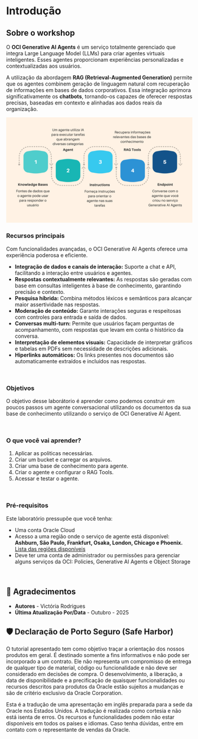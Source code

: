 # Introdução

## Sobre o workshop

O **OCI Generative AI Agents** é um serviço totalmente gerenciado que integra Large Language Model (LLMs) para criar agentes virtuais inteligentes. Esses agentes proporcionam experiências personalizadas e contextualizadas aos usuários. 

A utilização da abordagem **RAG (Retrieval-Augmented Generation)** permite que os agentes combinem geração de linguagem natural com recuperação de informações em bases de dados corporativos. Essa integração aprimora significativamente os **chatbots**, tornando-os capazes de oferecer respostas precisas, baseadas em contexto e alinhadas aos dados reais da organização.

![Buckets](images/fluxo-ai-agent.png)


### **Recursos principais**
Com funcionalidades avançadas, o OCI Generative AI Agents oferece uma experiência poderosa e eficiente.
- **Integração de dados e canais de interação:** Suporte a chat e API, facilitando a interação entre usuários e agentes.  
- **Respostas contextualmente relevantes:** As respostas são geradas com base em consultas inteligentes à base de conhecimento, garantindo precisão e contexto.  
- **Pesquisa híbrida:** Combina métodos léxicos e semânticos para alcançar maior assertividade nas respostas.  
- **Moderação de conteúdo:** Garante interações seguras e respeitosas com controles para entrada e saída de dados.  
- **Conversas multi-turn:** Permite que usuários façam perguntas de acompanhamento, com respostas que levam em conta o histórico da conversa.  
- **Interpretação de elementos visuais:** Capacidade de interpretar gráficos e tabelas em PDFs sem necessidade de descrições adicionais.  
- **Hiperlinks automáticos:** Os links presentes nos documentos são automaticamente extraídos e incluídos nas respostas.  

<br>

### **Objetivos**

O objetivo desse laborátorio é aprender como podemos construir em poucos passos um agente conversacional utilizando os documentos da sua base de conhecimento utilizando o serviço de OCI Generative AI Agent.

<br>

### **O que você vai aprender?**

1. Aplicar as politicas necessárias.
2. Criar um bucket e carregar os arquivos.
3. Criar uma base de conhecimento para agente.
4. Criar o agente e configurar o RAG Tools.
5. Acessar e testar o agente. 

<br>

### **Pré-requisitos**

Este laboratório pressupõe que você tenha:

- Uma conta Oracle Cloud
- Acesso a uma região onde o serviço de agente está disponível: **Ashburn, São Paulo, Frankfurt, Osaka, London, Chicago e Phoenix.** [Lista das regiões disponíveis](https://docs.oracle.com/en-us/iaas/Content/generative-ai-agents/overview.htm#regions) 
- Deve ter uma conta de administrador ou permissões para gerenciar alguns serviços da OCI: Policies, Generative AI Agents e Object Storage    

<br>

## 👥 Agradecimentos

- **Autores** - Victória Rodrigues
- **Última Atualização Por/Data** - Outubro - 2025

## 🛡️ Declaração de Porto Seguro (Safe Harbor)

O tutorial apresentado tem como objetivo traçar a orientação dos nossos produtos em geral. É destinado somente a fins informativos e não pode ser incorporado a um contrato. Ele não representa um compromisso de entrega de qualquer tipo de material, código ou funcionalidade e não deve ser considerado em decisões de compra. O desenvolvimento, a liberação, a data de disponibilidade e a precificação de quaisquer funcionalidades ou recursos descritos para produtos da Oracle estão sujeitos a mudanças e são de critério exclusivo da Oracle Corporation.

Esta é a tradução de uma apresentação em inglês preparada para a sede da Oracle nos Estados Unidos. A tradução é realizada como cortesia e não está isenta de erros. Os recursos e funcionalidades podem não estar disponíveis em todos os países e idiomas. Caso tenha dúvidas, entre em contato com o representante de vendas da Oracle. 